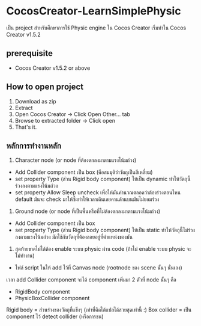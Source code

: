# CocosCreator-LearnSimplePhysic
เป็น project สำหรับศึกษาการใช้ Physic engine ใน Cocos Creator เริ่มทำใน Cocos Creator v1.5.2

## prerequisite
* Cocos Creator v1.5.2 or above

## How to open project
1. Download as zip
1. Extract
1. Open Cocos Creator -> Click Open Other... tab
1. Browse to extracted folder -> Click open
1. That's it.

## หลักการทำงานหลัก
1. Character node (or node ที่ต้องตกลงมาตามแรงโน้มถ่วง)
  * Add Collider component เป็น box (คือสมมุติว่าวัตถุเป็นสีเหลี่ยม)
  * set property Type (ส่วน Rigid body component) ให้เป็น dynamic ทำให้วัตถุนี้ร่วงลงตามแรงโน้มถ่วง
  * set property Allow Sleep uncheck เพื่อให้มันคำนวณตลอดว่าต้องร่วงตอนไหน default มันจะ check มาให้ซึ่งทำให้เวลาเดินเลยคานด้านบนมันไม่ยอมร่วง

1. Ground node (or node ที่เป็นพื้นหรือที่ไม่ต้องตกลงมาตามแรงโน้มถ่วง)
  * Add Collider component เป็น box
  * set property Type (ส่วน Rigid body component) ให้เป็น static ทำให้วัตถุนี้ไม่ร่วงลงตามแรงโน้มถ่วง มักใช้กับวัตถุที่ต้องลอยอยู่ที่ตำแหน่งของมัน

1. สุดท้ายขาดไม่ได้ต้อง enable ระบบ physic ผ่าน code (ถ้าไม่ enable ระบบ physic จะไม่ทำงาน)
  * ไฟล์ script ในให้ add ไว้ที่ Canvas node (rootnode ของ scene นั้นๆ นั่นเอง)

เวลา add Collider component จะได้ component เพิ่มมา 2 ตัวที่ node นั้นๆ คือ
* RigidBody component
* PhysicBoxCollider component

Rigid body = ส่วนร่างของวัตถุที่แข็งๆ (เท่าที่คิดได้แปลได้สวยสุดเท่านี้ :)
Box collider = เป็น component ไว้ detect collider (หรือการชน) 
